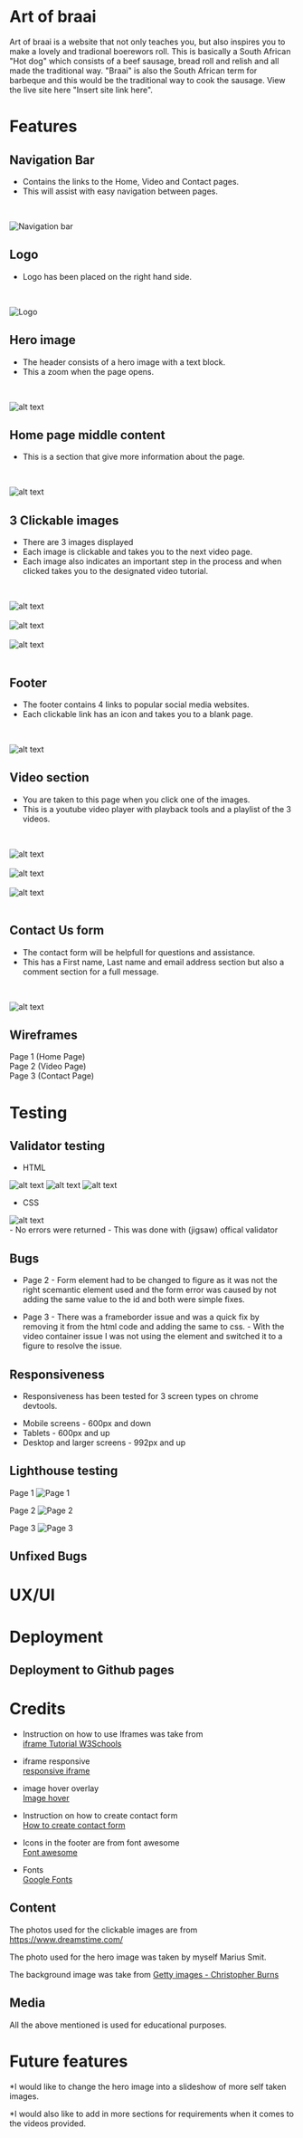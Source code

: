 # Art of braai

Art of braai is a website that not only teaches you, but also inspires you to make a lovely and tradional boerewors roll. This is basically a South African "Hot dog" which consists of a beef sausage, bread roll and relish and all made the traditional way. "Braai" is also the South African term for barbeque and this would be the traditional way to cook the sausage. View the live site here "Insert site link here".

# Features

## Navigation Bar

* Contains the links to the Home, Video and Contact pages.
* This will assist with easy navigation between pages.

<br>

![Navigation bar](../art-of-braai/assets/img/navbar-screenshot.png)



## Logo

* Logo has been placed on the right hand side.

<br>

![Logo](../art-of-braai/assets/img/logo-screenshot.png)



## Hero image

* The header consists of a hero image with a text block.
* This a zoom when the page opens.

<br>

![alt text](../art-of-braai/assets/img/hero-image-screenshot.png)



## Home page middle content

* This is a section that give more information about the page.

<br>

![alt text](../art-of-braai/assets/img/middle-content-screenshot.png)



## 3 Clickable images

* There are 3 images displayed
* Each image is clickable and takes you to the next video page.
* Each image also indicates an important step in the process and when clicked takes you to the designated video tutorial.

<br>

![alt text](../art-of-braai/assets/img/clickable-image-1.png)
<br><br>
![alt text](../art-of-braai/assets/img/clickable-image-2.png)
<br><br>
![alt text](../art-of-braai/assets/img/clickable-image-3.png)
<br><br>

 

## Footer 

* The footer contains 4 links to popular social media websites.
* Each clickable link has an icon and takes you to a blank page.

<br>

![alt text](../art-of-braai/assets/img/social-links-screenshot.png)



## Video section

* You are taken to this page when you click one of the images.
* This is a youtube video player with playback tools and a playlist of the 3 videos.

<br>

![alt text](../art-of-braai/assets/img/ytvideo-1-screenshot.png)
<br><br>
![alt text](../art-of-braai/assets/img/ytvideo-2-screenshot.png)
<br><br>
![alt text](../art-of-braai/assets/img/ytvideo-3-screenshot.png)
<br><br>



## Contact Us form

* The contact form will be helpfull for questions and assistance.
* This has a First name, Last name and email address section but also a comment section for a full message.

<br>

![alt text](../art-of-braai/assets/img/contact-form-screenshot.png)

## Wireframes

Page 1 (Home Page)
<br>
Page 2 (Video Page)
<br>
Page 3 (Contact Page)
<br>

# Testing

## Validator testing 

* HTML

![alt text](../art-of-braai/assets/img/Screenshot%20-%20html-pass-1.png)
![alt text](../art-of-braai/assets/img/html-error-p2.png)
![alt text](../art-of-braai/assets/img/html-error-p3.png)
<br>

* CSS

![alt text](../art-of-braai/assets/img/Screenshot-w3sCss.png)
<br>
      - No errors were returned
      - This was done with (jigsaw) offical validator

## Bugs

- Page 2 - Form element had to be changed to figure as it was not the right scemantic element used and the form error was caused by not adding the same value to the id and both were simple fixes.

- Page 3 - There was a frameborder issue  and was a quick fix by removing it from the html code and adding the same to css. 
         - With the video container issue I was not using the element and switched it to a figure to resolve the issue.

## Responsiveness

* Responsiveness has been tested for 3 screen types on chrome devtools.

+ Mobile screens - 600px and down
+ Tablets - 600px and up 
+ Desktop and larger screens - 992px and up

## Lighthouse testing

Page 1 ![Page 1](../art-of-braai/assets/img/page1-lighthouse.png)

Page 2 ![Page 2](../art-of-braai/assets/img/page2-lighthouse.png)

Page 3 ![Page 3](../art-of-braai/assets/img/page3-lighthouse.png)

## Unfixed Bugs


# UX/UI

# Deployment

## Deployment to Github pages

# Credits

* Instruction on how to use Iframes was take from <br> [iframe Tutorial W3Schools](https://www.w3schools.com/html/html_iframe.asp "")

* iframe responsive <br> [responsive iframe](https://www.youtube.com/watch?v=X4t0JxiBeO0)

* image hover overlay <br> [Image hover](https://www.w3schools.com/css/css3_images.asp) 

* Instruction on how to create contact form  <br> [How to create contact form](https://www.w3schools.com/howto/howto_css_contact_form.asp)<br>

* Icons in the footer are from font awesome <br> [Font awesome](https://fontawesome.com/)

* Fonts <br> [Google Fonts](https://fonts.google.com/)

## Content

The photos used for the clickable images are from https://www.dreamstime.com/

The photo used for the hero image was taken by myself Marius Smit.

The background image was take from [Getty images - Christopher Burns](https://media.gettyimages.com/photos/lit-bonfire-at-night-during-easter-picture-id552787223?k=20&m=552787223&s=612x612&w=0&h=YPAcpFuJYMfmjYvsfJ3eiWlrByLpWulwHZpoZT4lYig=)  

## Media

All the above mentioned is used for educational purposes.

# Future features

*I would like to change the hero image into a slideshow of more self taken images.

*I would also like to add in more sections for requirements when it comes to the videos provided.

